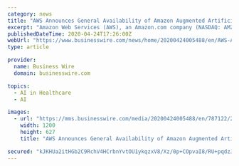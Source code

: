 ```yaml
---
category: news
title: "AWS Announces General Availability of Amazon Augmented Artificial Intelligence (A2I)"
excerpt: "Amazon Web Services (AWS), an Amazon.com company (NASDAQ: AMZN), announced the general availability of Amazon Augmented Artificial Intelligence"
publishedDateTime: 2020-04-24T17:26:00Z
webUrl: "https://www.businesswire.com/news/home/20200424005488/en/AWS-Announces-General-Availability-Amazon-Augmented-Artificial"
type: article

provider:
  name: Business Wire
  domain: businesswire.com

topics:
  - AI in Healthcare
  - AI

images:
  - url: "https://mms.businesswire.com/media/20200424005488/en/787122/23/AWS_logo_RGB.jpg"
    width: 1200
    height: 627
    title: "AWS Announces General Availability of Amazon Augmented Artificial Intelligence (A2I)"

secured: "kJKHUa2itHGb2C9RchV4HCrbnYvtOU1ykqzxV8/Xz/0p+COpvaI8/RU+pqdzJTqUTskMsEZ3kgvkovt2caGW89+t+yee2QGpzZY084FEowLdZ5Wr+wOG8Xz1Unvbx3vAEBQmLCAjdq4oHoeOLLJn1lFSHeR3gfaX6EfwjV21G4/y7CIHdvlqiQiicbmoR1KvBsEucKG+aFRDgOCxlpTrZxKDysAjDBL2U5gfGtbc7fazfTTHIb3+PI/4Ag1B4IzOzEYIYZ9hMQwz8peZlAyYiokUSQ9dI/6EqnBU48RjQ7uxY4zJT7KaztA25jo/ngYX;+w4AQ0HkHpuf19+fkqlY2A=="
---
```


